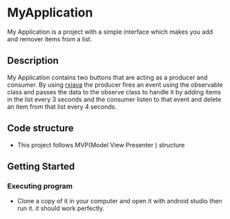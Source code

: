 # MyApplication

My Application is a project with a simple interface which makes you add and remover items from a list.

## Description
My Application contains two buttons that are acting as a producer and consumer. By using [rxjava](https://www.toptal.com/android/functional-reactive-android-rxjava) the producer fires an event using the observable class and passes the data to the observe class to handle it by adding items in the list every 3 seconds and the consumer listen to that event and delete an item from that list every 4 seconds.

## Code structure
* This project follows MVP(Model View Presenter ) structure
## Getting Started
### Executing program
* Clone a copy of it in your computer and open it with android studio then run it. it should work perfectly.
